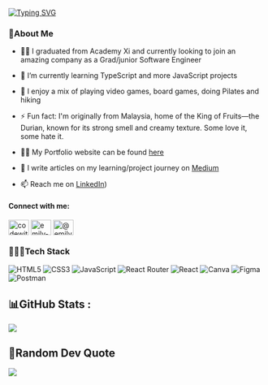 [![Typing SVG](https://readme-typing-svg.herokuapp.com?font=Hanken+Grotesk&weight=500&letterSpacing=5px;&pause=1000&color=F0A6A4&multiline=true&width=435&lines=Hello%2C+%E4%BD%A0%E5%A5%BD%2C+Hai!+Welcome+to+my+profile+%F0%9F%91%8B%F0%9F%8F%BB)](https://git.io/typing-svg)


### 💫About Me

- 👨‍💻 I graduated from Academy Xi and currently looking to join an amazing company as a Grad/junior Software Engineer
  
- 🌱 I’m currently learning TypeScript and more JavaScript projects

- 👾 I enjoy a mix of playing video games, board games, doing Pilates and hiking

- ⚡ Fun fact: I'm originally from Malaysia, home of the King of Fruits—the Durian, known for its strong smell and creamy texture. Some love it, some hate it.

- 👨‍💻 My Portfolio website can be found [here](https://emilychewsh.github.io/emily-portfolio-website/)

- 📝 I write articles on my learning/project journey on [Medium](https://medium.com/@emilychew)

- 📫 Reach me on [LinkedIn](https://www.linkedin.com/in/emily-csh/))

<h4>Connect with me:</h4>
<a href="https://twitter.com/codewithemilyc" target="blank"><img align="center" src="https://raw.githubusercontent.com/rahuldkjain/github-profile-readme-generator/master/src/images/icons/Social/twitter.svg" alt="codewithemilyc" height="30" width="40" /></a>
<a href="https://linkedin.com/in/emily-csh" target="blank"><img align="center" src="https://raw.githubusercontent.com/rahuldkjain/github-profile-readme-generator/master/src/images/icons/Social/linked-in-alt.svg" alt="emily-csh" height="30" width="40" /></a>
<a href="https://medium.com/@emilychew" target="blank"><img align="center" src="https://raw.githubusercontent.com/rahuldkjain/github-profile-readme-generator/master/src/images/icons/Social/medium.svg" alt="@emilychew" height="30" width="40" /></a>


### 👩🏻‍💻Tech Stack
![HTML5](https://img.shields.io/badge/html5-%23E34F26.svg?style=for-the-badge&logo=html5&logoColor=white) ![CSS3](https://img.shields.io/badge/css3-%231572B6.svg?style=for-the-badge&logo=css3&logoColor=white) ![JavaScript](https://img.shields.io/badge/javascript-%23323330.svg?style=for-the-badge&logo=javascript&logoColor=%23F7DF1E) ![React Router](https://img.shields.io/badge/React_Router-CA4245?style=for-the-badge&logo=react-router&logoColor=white) ![React](https://img.shields.io/badge/react-%2320232a.svg?style=for-the-badge&logo=react&logoColor=%2361DAFB) ![Canva](https://img.shields.io/badge/Canva-%2300C4CC.svg?style=for-the-badge&logo=Canva&logoColor=white) 	![Figma](https://img.shields.io/badge/figma-%23F24E1E.svg?style=for-the-badge&logo=figma&logoColor=white) ![Postman](https://img.shields.io/badge/Postman-FF6C37?style=for-the-badge&logo=postman&logoColor=white)

## 📊GitHub Stats :
![](https://github-readme-stats.vercel.app/api/top-langs/?username=emilychewsh&theme=synthwave&hide_border=false&include_all_commits=false&count_private=true&layout=compact)

## 💌Random Dev Quote
![](https://quotes-github-readme.vercel.app/api?type=horizontal&theme=radical)

